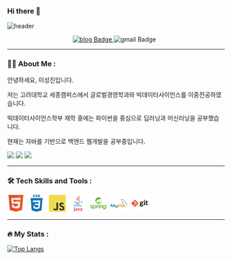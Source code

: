 ### Hi there 👋
![header](https://capsule-render.vercel.app/api?type=transparent&color=auto&height=300&section=header&text=it%20is%20what%20it%20is%20sss&fontSize=90)

<!--
**itiswhatitissss/itiswhatitissss** is a ✨ _special_ ✨ repository because its `README.md` (this file) appears on your GitHub profile.
Here are some ideas to get you started:
- 🔭 I’m currently working on ...
- 🌱 I’m currently learning ...
- 👯 I’m looking to collaborate on ...
- 🤔 I’m looking for help with ...
- 💬 Ask me about ...
- 📫 How to reach me: ...
- 😄 Pronouns: ...
- ⚡ Fun fact: ...
-->



<div id="badges" align="center">
  <a href="https://blog.naver.com/yeeun_noh">
    <img src="https://img.shields.io/badge/My Blog-black?style=for-the-badge&logo=blogger&logoColor=white" alt="blog Badge"/>
  </a>
  <img src="https://img.shields.io/badge/pkmm1008@naver.com-red?style=for-the-badge&logo=gmail&logoColor=white" alt="gmail Badge"/>&nbsp;
  <img src="https://komarev.com/ghpvc/?username=your-github-itiswhatitissss&style=flat-square&color=blue" alt=""/>
</div>


---

### :woman_technologist: About Me :

안녕하세요, 이성진입니다.

저는 고려대학교 세종캠퍼스에서 글로벌경영학과와 빅데이터사이언스를 이중전공하였습니다.

빅데이터사이언스학부 재학 중에는 파이썬을 중심으로 딥러닝과 머신러닝을 공부했습니다.

현재는 자바를 기반으로  백엔드 웹개발을 공부중입니다.

<img src="https://img.shields.io/badge/Java-4B4B77?style=flat&logo=Java&logoColor=white"/>
<img src="https://img.shields.io/badge/Html-4B4B77?style=flat&logo=Html&logoColor=white"/>
<img src="https://img.shields.io/badge/Css-4B4B77?style=flat&logo=Css&logoColor=white"/>



---

### :hammer_and_wrench: Tech Skills and Tools :

<div>
  <img src="https://github.com/devicons/devicon/blob/master/icons/html5/html5-original.svg" title="HTML5" alt="HTML" width="40" height="40"/>&nbsp;
  <img src="https://github.com/devicons/devicon/blob/master/icons/css3/css3-plain-wordmark.svg"  title="CSS3" alt="CSS" width="40" height="40"/>&nbsp;
  <img src="https://github.com/devicons/devicon/blob/master/icons/javascript/javascript-original.svg" title="JavaScript" alt="JavaScript" width="40" height="40"/>&nbsp;
  <img src="https://github.com/devicons/devicon/blob/master/icons/java/java-original-wordmark.svg" title="Java" alt="Java" width="40" height="40"/>&nbsp;
  <img src="https://github.com/devicons/devicon/blob/master/icons/spring/spring-original-wordmark.svg" title="Spring" alt="Spring" width="40" height="40"/>&nbsp;
  <img src="https://github.com/devicons/devicon/blob/master/icons/mysql/mysql-original-wordmark.svg" title="MySQL"  alt="MySQL" width="40" height="40"/>&nbsp;
  <img src="https://github.com/devicons/devicon/blob/master/icons/git/git-original-wordmark.svg" title="Git" **alt="Git" width="40" height="40"/>
</div>


---

### :fire: My Stats :

[![Top Langs](https://github-readme-stats.vercel.app/api/top-langs/?username=yeeun-noh&layout=compact)](https://github.com/itiswhatitissss/github-readme-stats)
